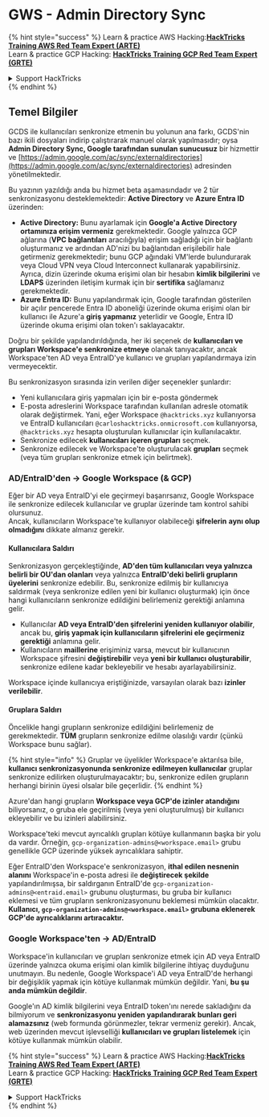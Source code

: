 # GWS - Admin Directory Sync

{% hint style="success" %}
Learn & practice AWS Hacking:<img src="../../../.gitbook/assets/image (1).png" alt="" data-size="line">[**HackTricks Training AWS Red Team Expert (ARTE)**](https://training.hacktricks.xyz/courses/arte)<img src="../../../.gitbook/assets/image (1).png" alt="" data-size="line">\
Learn & practice GCP Hacking: <img src="../../../.gitbook/assets/image (2).png" alt="" data-size="line">[**HackTricks Training GCP Red Team Expert (GRTE)**<img src="../../../.gitbook/assets/image (2).png" alt="" data-size="line">](https://training.hacktricks.xyz/courses/grte)

<details>

<summary>Support HackTricks</summary>

* Check the [**subscription plans**](https://github.com/sponsors/carlospolop)!
* **Join the** 💬 [**Discord group**](https://discord.gg/hRep4RUj7f) or the [**telegram group**](https://t.me/peass) or **follow** us on **Twitter** 🐦 [**@hacktricks\_live**](https://twitter.com/hacktricks\_live)**.**
* **Share hacking tricks by submitting PRs to the** [**HackTricks**](https://github.com/carlospolop/hacktricks) and [**HackTricks Cloud**](https://github.com/carlospolop/hacktricks-cloud) github repos.

</details>
{% endhint %}

## Temel Bilgiler

GCDS ile kullanıcıları senkronize etmenin bu yolunun ana farkı, GCDS'nin bazı ikili dosyaları indirip çalıştırarak manuel olarak yapılmasıdır; oysa **Admin Directory Sync, Google tarafından sunulan sunucusuz** bir hizmettir ve [https://admin.google.com/ac/sync/externaldirectories](https://admin.google.com/ac/sync/externaldirectories) adresinden yönetilmektedir.

Bu yazının yazıldığı anda bu hizmet beta aşamasındadır ve 2 tür senkronizasyonu desteklemektedir: **Active Directory** ve **Azure Entra ID** üzerinden:

* **Active Directory:** Bunu ayarlamak için **Google'a Active Directory ortamınıza erişim vermeniz** gerekmektedir. Google yalnızca GCP ağlarına (**VPC bağlantıları** aracılığıyla) erişim sağladığı için bir bağlantı oluşturmanız ve ardından AD'nizi bu bağlantıdan erişilebilir hale getirmeniz gerekmektedir; bunu GCP ağındaki VM'lerde bulundurarak veya Cloud VPN veya Cloud Interconnect kullanarak yapabilirsiniz. Ayrıca, dizin üzerinde okuma erişimi olan bir hesabın **kimlik bilgilerini** ve **LDAPS** üzerinden iletişim kurmak için bir **sertifika** sağlamanız gerekmektedir.
* **Azure Entra ID:** Bunu yapılandırmak için, Google tarafından gösterilen bir açılır pencerede Entra ID aboneliği üzerinde okuma erişimi olan bir kullanıcı ile Azure'a **giriş yapmanız** yeterlidir ve Google, Entra ID üzerinde okuma erişimi olan token'ı saklayacaktır.

Doğru bir şekilde yapılandırıldığında, her iki seçenek de **kullanıcıları ve grupları Workspace'e senkronize etmeye** olanak tanıyacaktır, ancak Workspace'ten AD veya EntraID'ye kullanıcı ve grupları yapılandırmaya izin vermeyecektir.

Bu senkronizasyon sırasında izin verilen diğer seçenekler şunlardır:

* Yeni kullanıcılara giriş yapmaları için bir e-posta göndermek
* E-posta adreslerini Workspace tarafından kullanılan adresle otomatik olarak değiştirmek. Yani, eğer Workspace `@hacktricks.xyz` kullanıyorsa ve EntraID kullanıcıları `@carloshacktricks.onmicrosoft.com` kullanıyorsa, `@hacktricks.xyz` hesapta oluşturulan kullanıcılar için kullanılacaktır.
* Senkronize edilecek **kullanıcıları içeren grupları** seçmek.
* Senkronize edilecek ve Workspace'te oluşturulacak **grupları** seçmek (veya tüm grupları senkronize etmek için belirtmek).

### AD/EntraID'den -> Google Workspace (& GCP)

Eğer bir AD veya EntraID'yi ele geçirmeyi başarırsanız, Google Workspace ile senkronize edilecek kullanıcılar ve gruplar üzerinde tam kontrol sahibi olursunuz.\
Ancak, kullanıcıların Workspace'te kullanıyor olabileceği **şifrelerin** **aynı olup olmadığını** dikkate almanız gerekir.

#### Kullanıcılara Saldırı

Senkronizasyon gerçekleştiğinde, **AD'den tüm kullanıcıları veya yalnızca belirli bir OU'dan olanları** veya yalnızca **EntraID'deki belirli grupların üyelerini** senkronize edebilir. Bu, senkronize edilmiş bir kullanıcıya saldırmak (veya senkronize edilen yeni bir kullanıcı oluşturmak) için önce hangi kullanıcıların senkronize edildiğini belirlemeniz gerektiği anlamına gelir.

* Kullanıcılar **AD veya EntraID'den şifrelerini yeniden kullanıyor olabilir**, ancak bu, **giriş yapmak için kullanıcıların şifrelerini ele geçirmeniz gerektiği** anlamına gelir.
* Kullanıcıların **maillerine** erişiminiz varsa, mevcut bir kullanıcının Workspace şifresini **değiştirebilir** veya **yeni bir kullanıcı oluşturabilir**, senkronize edilene kadar bekleyebilir ve hesabı ayarlayabilirsiniz.

Workspace içinde kullanıcıya eriştiğinizde, varsayılan olarak bazı **izinler verilebilir**.

#### Gruplara Saldırı

Öncelikle hangi grupların senkronize edildiğini belirlemeniz de gerekmektedir. **TÜM** grupların senkronize edilme olasılığı vardır (çünkü Workspace bunu sağlar).

{% hint style="info" %}
Gruplar ve üyelikler Workspace'e aktarılsa bile, **kullanıcı senkronizasyonunda senkronize edilmeyen kullanıcılar** gruplar senkronize edilirken oluşturulmayacaktır; bu, senkronize edilen grupların herhangi birinin üyesi olsalar bile geçerlidir.
{% endhint %}

Azure'dan hangi grupların **Workspace veya GCP'de izinler atandığını** biliyorsanız, o gruba ele geçirilmiş (veya yeni oluşturulmuş) bir kullanıcı ekleyebilir ve bu izinleri alabilirsiniz.

Workspace'teki mevcut ayrıcalıklı grupları kötüye kullanmanın başka bir yolu da vardır. Örneğin, `gcp-organization-admins@<workspace.email>` grubu genellikle GCP üzerinde yüksek ayrıcalıklara sahiptir.

Eğer EntraID'den Workspace'e senkronizasyon, **ithal edilen nesnenin alanını** Workspace'in e-posta adresi ile **değiştirecek şekilde** yapılandırılmışsa, bir saldırganın EntraID'de `gcp-organization-admins@<entraid.email>` grubunu oluşturması, bu gruba bir kullanıcı eklemesi ve tüm grupların senkronizasyonunu beklemesi mümkün olacaktır.\
**Kullanıcı, `gcp-organization-admins@<workspace.email>` grubuna eklenerek GCP'de ayrıcalıklarını artıracaktır.**

### Google Workspace'ten -> AD/EntraID

Workspace'in kullanıcıları ve grupları senkronize etmek için AD veya EntraID üzerinde yalnızca okuma erişimi olan kimlik bilgilerine ihtiyaç duyduğunu unutmayın. Bu nedenle, Google Workspace'i AD veya EntraID'de herhangi bir değişiklik yapmak için kötüye kullanmak mümkün değildir. Yani, **bu şu anda mümkün değildir**.

Google'ın AD kimlik bilgilerini veya EntraID token'ını nerede sakladığını da bilmiyorum ve **senkronizasyonu yeniden yapılandırarak bunları geri alamazsınız** (web formunda görünmezler, tekrar vermeniz gerekir). Ancak, web üzerinden mevcut işlevselliği **kullanıcıları ve grupları listelemek** için kötüye kullanmak mümkün olabilir.

{% hint style="success" %}
Learn & practice AWS Hacking:<img src="../../../.gitbook/assets/image (1).png" alt="" data-size="line">[**HackTricks Training AWS Red Team Expert (ARTE)**](https://training.hacktricks.xyz/courses/arte)<img src="../../../.gitbook/assets/image (1).png" alt="" data-size="line">\
Learn & practice GCP Hacking: <img src="../../../.gitbook/assets/image (2).png" alt="" data-size="line">[**HackTricks Training GCP Red Team Expert (GRTE)**<img src="../../../.gitbook/assets/image (2).png" alt="" data-size="line">](https://training.hacktricks.xyz/courses/grte)

<details>

<summary>Support HackTricks</summary>

* Check the [**subscription plans**](https://github.com/sponsors/carlospolop)!
* **Join the** 💬 [**Discord group**](https://discord.gg/hRep4RUj7f) or the [**telegram group**](https://t.me/peass) or **follow** us on **Twitter** 🐦 [**@hacktricks\_live**](https://twitter.com/hacktricks\_live)**.**
* **Share hacking tricks by submitting PRs to the** [**HackTricks**](https://github.com/carlospolop/hacktricks) and [**HackTricks Cloud**](https://github.com/carlospolop/hacktricks-cloud) github repos.

</details>
{% endhint %}
